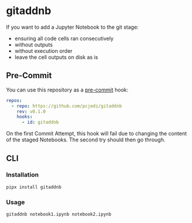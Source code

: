 # gitaddnb

If you want to add a Jupyter Notebook to the git stage:

- ensuring all code cells ran consecutively
- without outputs
- without execution order
- leave the cell outputs on disk as is

## Pre-Commit

You can use this repository as a [pre-commit](https://pre-commit.com/) hook:

```yaml
repos:
  - repo: https://github.com/pcjedi/gitaddnb
    rev: v0.1.0
    hooks:
      - id: gitaddnb
```

On the first Commit Attempt, this hook will fail due to changing the content of the staged Notebooks. The second try should then go through.

## CLI

### Installation

```bash
pipx install gitaddnb
```

### Usage

```bash
gitaddnb notebook1.ipynb notebook2.ipynb
```

